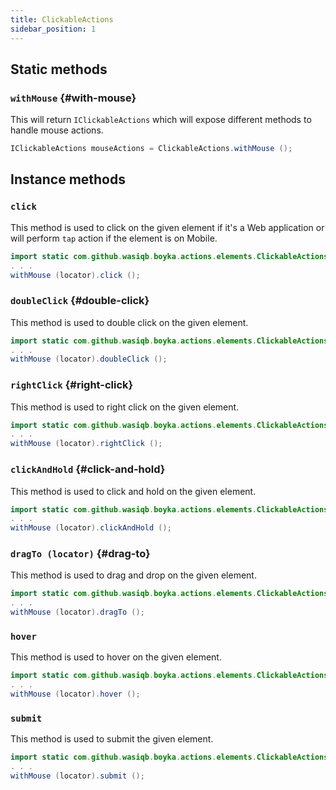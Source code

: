 ```yaml
---
title: ClickableActions
sidebar_position: 1
---
```


## Static methods

### `withMouse` {#with-mouse}

This will return `IClickableActions` which will expose different methods to handle mouse actions.

```java
IClickableActions mouseActions = ClickableActions.withMouse ();
```

## Instance methods

### `click`

This method is used to click on the given element if it's a Web application or will perform `tap` action if the element is on Mobile.

```java
import static com.github.wasiqb.boyka.actions.elements.ClickableActions.withMouse;
. . .
withMouse (locator).click ();
```

### `doubleClick` {#double-click}

This method is used to double click on the given element.

```java
import static com.github.wasiqb.boyka.actions.elements.ClickableActions.withMouse;
. . .
withMouse (locator).doubleClick ();
```

### `rightClick` {#right-click}

This method is used to right click on the given element.

```java
import static com.github.wasiqb.boyka.actions.elements.ClickableActions.withMouse;
. . .
withMouse (locator).rightClick ();
```

### `clickAndHold` {#click-and-hold}

This method is used to click and hold on the given element.

```java
import static com.github.wasiqb.boyka.actions.elements.ClickableActions.withMouse;
. . .
withMouse (locator).clickAndHold ();
```

### `dragTo (locator)` {#drag-to}

This method is used to drag and drop on the given element.

```java
import static com.github.wasiqb.boyka.actions.elements.ClickableActions.withMouse;
. . .
withMouse (locator).dragTo ();
```

### `hover`

This method is used to hover on the given element.

```java
import static com.github.wasiqb.boyka.actions.elements.ClickableActions.withMouse;
. . .
withMouse (locator).hover ();
```

### `submit`

This method is used to submit the given element.

```java
import static com.github.wasiqb.boyka.actions.elements.ClickableActions.withMouse;
. . .
withMouse (locator).submit ();
```
